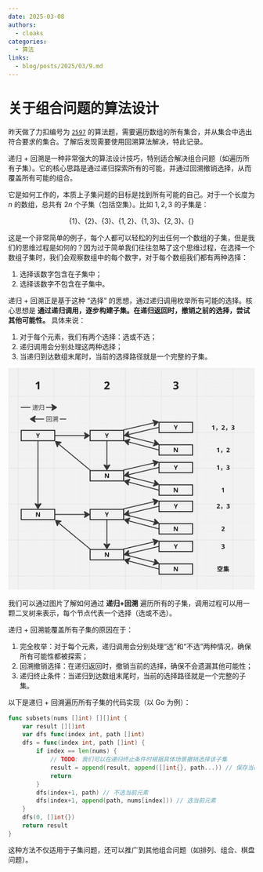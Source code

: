 ```yaml
---
date: 2025-03-08
authors:
  - cloaks
categories:
  - 算法
links:
  - blog/posts/2025/03/9.md
---
```


# 关于组合问题的算法设计

昨天做了力扣编号为 [`2597`](https://leetcode.cn/problems/the-number-of-beautiful-subsets/description/) 的算法题，需要遍历数组的所有集合，并从集合中选出符合要求的集合。了解后发现需要使用回溯算法解决，特此记录。

递归 + 回溯是一种非常强大的算法设计技巧，特别适合解决组合问题（如遍历所有子集）。它的核心思路是通过递归探索所有的可能，并通过回溯撤销选择，从而覆盖所有可能的组合。

它是如何工作的，本质上子集问题的目标是找到所有可能的自己。对于一个长度为 $n$ 的数组，总共有 $2n$ 个子集（包括空集）。比如 ${1, 2, 3}$ 的子集是：

$$
\{1\}、\{2\}、\{3\}、\{1, 2\}、\{1, 3\}、\{2, 3\}、 \{\}
$$

<!-- more -->

这是一个非常简单的例子，每个人都可以轻松的列出任何一个数组的子集，但是我们的思维过程是如何的？因为过于简单我们往往忽略了这个思维过程，在选择一个数组子集时，我们会观察数组中的每个数字，对于每个数组我们都有两种选择：

1. 选择该数字包含在子集中；
2. 选择该数字不包含在子集中。

递归 + 回溯正是基于这种 “选择” 的思想，通过递归调用枚举所有可能的选择。核心思想是 **通过递归调用，逐步构建子集。在递归返回时，撤销之前的选择，尝试其他可能性。** 具体来说：

1. 对于每个元素，我们有两个选择：选或不选；
2. 递归调用会分别处理这两种选择；
3. 当递归到达数组末尾时，当前的选择路径就是一个完整的子集。

![](images/image.png)

我们可以通过图片了解如何通过 **递归+回溯** 遍历所有的子集，调用过程可以用一颗二叉树来表示，每个节点代表一个选择（选或不选）。

递归 + 回溯能覆盖所有子集的原因在于：

1. 完全枚举：对于每个元素，递归调用会分别处理“选”和“不选”两种情况，确保所有可能性都被探索；
2. 回溯撤销选择：在递归返回时，撤销当前的选择，确保不会遗漏其他可能性；
3. 递归终止条件：当递归到达数组末尾时，当前的选择路径就是一个完整的子集。

以下是递归 + 回溯遍历所有子集的代码实现（以 Go 为例）：

```go
func subsets(nums []int) [][]int {
    var result [][]int
    var dfs func(index int, path []int)
    dfs = func(index int, path []int) {
        if index == len(nums) {
            // TODO: 我们可以在递归终止条件时根据具体场景撤销选择该子集
            result = append(result, append([]int{}, path...)) // 保存当前子集
            return
        }
        dfs(index+1, path) // 不选当前元素
        dfs(index+1, append(path, nums[index])) // 选当前元素
    }
    dfs(0, []int{})
    return result
}
```

这种方法不仅适用于子集问题，还可以推广到其他组合问题（如排列、组合、棋盘问题）。